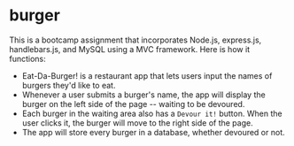 # burger
This is a bootcamp assignment that incorporates Node.js, express.js, handlebars.js, and MySQL using a MVC framework. Here is how it functions:

* Eat-Da-Burger! is a restaurant app that lets users input the names of burgers they'd like to eat.
* Whenever a user submits a burger's name, the app will display the burger on the left side of the page -- waiting to be devoured.
* Each burger in the waiting area also has a `Devour it!` button. When the user clicks it, the burger will move to the right side of the page.
* The app will store every burger in a database, whether devoured or not.

